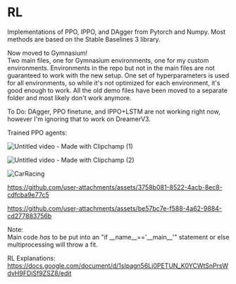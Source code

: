 # RL

Implementations of PPO, IPPO, and DAgger from Pytorch and Numpy. Most methods are based on the Stable Baselines 3 library.        

Now moved to Gymnasium!             
Two main files, one for Gymnasium environments, one for my custom environments. Environments in the repo but not in the main files are not guaranteed to work with the new setup. One set of hyperparameters is used for all environments, so while it's not optimized for each environment, it's good enough to work. All the old demo files have been moved to a separate folder and most likely don't work anymore.        
             
To Do: DAgger, PPO finetune, and IPPO+LSTM are not working right now, however I'm ignoring that to work on DreamerV3.      
                       
           
Trained PPO agents:

![Untitled video - Made with Clipchamp (1)](https://github.com/user-attachments/assets/ef0a4d8b-bafd-406a-9028-88e794814334)
           
![Untitled video - Made with Clipchamp (2)](https://github.com/user-attachments/assets/87ed8a0c-32aa-47b0-8200-cdd14322831e)

![CarRacing](https://github.com/user-attachments/assets/47b52d96-1b9d-4c05-8c2e-543139adbe95)

https://github.com/user-attachments/assets/3758b081-8522-4acb-8ec8-cdfcba9e77c5

https://github.com/user-attachments/assets/be57bc7e-f588-4a62-9884-cd277883756b



Note:      
Main code *has* to be put into an "if \_\_name__=='\_\_main__'" statement or else multiprocessing will throw a fit.

RL Explanations: 
https://docs.google.com/document/d/1sIpagn56Lj0PETUN_K0YCWtSnPrsWdvH9FDiSf9ZSZ8/edit
